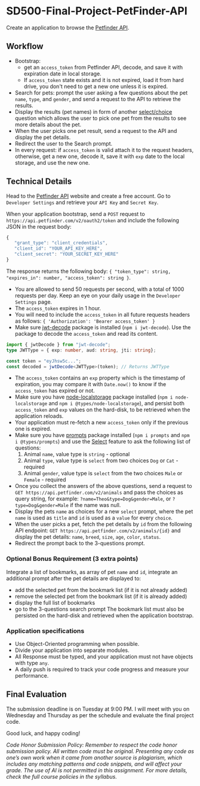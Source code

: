 # SD500-Final-Project-PetFinder-API
Create an application to browse the [Petfinder API](https://www.petfinder.com/developers/v2/docs/).

## Workflow
* Bootstrap:
   * get an `access_token` from Petfinder API, decode, and save it with expiration date in local storage.
   * If `access_token` state exists and it is not expired, load it from hard drive, you don't need to get a new one unless it is expired.
* Search for pets: prompt the user asking a few questions about the pet `name`, `type`, and `gender`, and send a request to the API to retrieve the results.
* Display the results (pet names) in form of another [select/choice](https://github.com/terkelg/prompts?tab=readme-ov-file#selectmessage-choices-initial-hint-warn) question which allows the user to pick one pet from the results to see more details about the pet.
* When the user picks one pet result, send a request to the API and display the pet details.
* Redirect the user to the Search prompt.
* In every request: if `access_token` is valid attach it to the request headers, otherwise, get a new one, decode it, save it with `exp` date to the local storage, and use the new one.

## Technical Details
Head to the [Petfinder API](https://www.petfinder.com/developers/v2/docs/) website and create a free account. Go to `Developer Settings` and retrieve your `API Key` and `Secret Key`. 
  
When your application bootstrap, send a `POST` request to `https://api.petfinder.com/v2/oauth2/token` and include the following JSON in the request body:
```javascript
{
   "grant_type": "client_credentials",
   "client_id": "YOUR_API_KEY_HERE",
   "client_secret": "YOUR_SECRET_KEY_HERE"
}
```
The response returns the following body: `{ "token_type": string, "expires_in": number, "access_token": string }`.
* You are allowed to send 50 requests per second, with a total of 1000 requests per day. Keep an eye on your daily usage in the `Developer Settings` page.
* The `access_token` expires in 1 hour.
* You will need to include the `access_token` in all future requests headers as follows: `{ 'Authorization': 'Bearer access_token' }`
* Make sure [jwt-decode](https://github.com/auth0/jwt-decode#readme) package is installed (`npm i jwt-decode`). Use the package to decode the `access_token` and read its content.
```typescript
import { jwtDecode } from "jwt-decode";
type JWTType = { exp: number, aud: string, jti: string};

const token = "eyJhsw5c...";
const decoded = jwtDecode<JWTType>(token); // Returns JWTType
```
* The `access_token` contains an `exp` property which is the timestamp of expiration, you may compare it with `Date.now()` to know if the `access_token` has expired or not.
* Make sure you have [node-localstorage](https://github.com/lmaccherone/node-localstorage) package installed (`npm i node-localstorage` and `npm i @types/node-localstorage`), and persist both `access_token` and `exp` values on the hard-disk, to be retrieved when the application reloads.
* Your application must re-fetch a new `access_token` only if the previous one is expired.
* Make sure you have [prompts](https://github.com/terkelg/prompts#readme) package installed (`npm i prompts` and `npm i @types/prompts`) and use the [Select](https://github.com/terkelg/prompts?tab=readme-ov-file#selectmessage-choices-initial-hint-warn) feature to ask the following list of questions:
    1. Animal `name`, value type is `string` - optional
    2. Animal `type`, value type is `select` from two choices `Dog` or `Cat` - required
    3. Animal `gender`, value type is `select` from the two choices `Male` or `Female` - required
* Once you collect the answers of the above questions, send a request to `GET https://api.petfinder.com/v2/animals` and pass the choices as query string, for example: `?name=Theo&type=Dog&gender=Male`, or `?type=Dog&gender=Male` if the name was null.
* Display the pets `name` as choices for a new `select` prompt, where the pet `name` is used as `title` and `id` is used as a `value` for every `choice`. 
* When the user picks a pet, fetch the pet details by `id` from the following API endpoint: `GET https://api.petfinder.com/v2/animals/{id}` and display the pet details: `name`, `breed`, `size`, `age`, `color`, `status`.
* Redirect the prompt back to the 3-questions prompt.
  
### Optional Bonus Requirement (3 extra points)
Integrate a list of bookmarks, as array of pet `name` and `id`, integrate an additional prompt after the pet details are displayed to:
* add the selected pet from the bookmark list (if it is not already added)
* remove the selected pet from the bookmark list (if it is already added)
* display the full list of bookmarks
* go to the 3-questions search prompt
The bookmark list must also be persisted on the hard-disk and retrieved when the application bootstrap. 

### Application specifications
* Use Object-Oriented programming when possible.
* Divide your application into separate modules.
* All Response must be typed, and your application must not have objects with type `any`.
* A daily push is required to track your code progress and measure your performance. 

## Final Evaluation 
The submission deadline is on Tuesday at 9:00 PM. I will meet with you on Wednesday and Thursday as per the schedule and evaluate the final project code.  

Good luck, and happy coding!

_Code Honor Submission Policy: Remember to respect the code honor submission policy. All written code must be original. Presenting any code as one’s own work when it came from another source is plagiarism, which includes any matching patterns and code snippets, and will affect your grade. The use of AI is not permitted in this assignment. For more details, check the full course policies in the syllabus._
